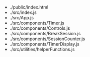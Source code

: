 - ./public/index.html
- ./src/index.js
- ./src/App.js
- ./src/components/Timer.js
- ./src/components/Controls.js
- ./src/components/BreakSession.js
- ./src/components/SessionCounter.js
- ./src/components/TimerDisplay.js
- ./src/utilities/helperFunctions.js

